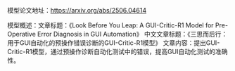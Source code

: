 模型论文地址：https://arxiv.org/abs/2506.04614

模型概述：文章标题：《Look Before You Leap: A GUI-Critic-R1 Model for Pre-Operative Error Diagnosis in GUI Automation》
中文文章标题：《三思而后行：用于GUI自动化的预操作错误诊断的GUI-Critic-R1模型》
文章内容：提出GUI-Critic-R1模型，通过预操作诊断自动化测试中的错误，提高GUI自动化测试的准确性。
